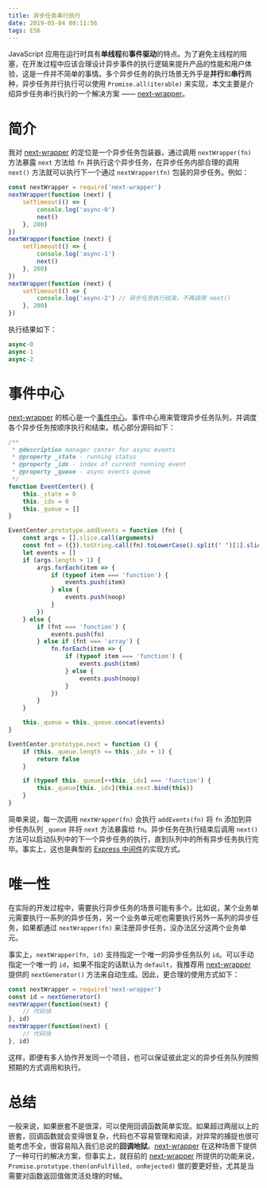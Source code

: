 ```yaml
---
title: 异步任务串行执行
date: 2019-05-04 08:11:56
tags: ES6
---
```


JavaScript 应用在运行时具有**单线程**和**事件驱动**的特点。为了避免主线程的阻塞，在开发过程中应该合理设计异步事件的执行逻辑来提升产品的性能和用户体验，这是一件并不简单的事情。多个异步任务的执行场景无外乎是**并行**和**串行**两种，异步任务并行执行可以使用 `Promise.all(iterable)` 来实现，本文主要是介绍异步任务串行执行的一个解决方案 —— [next-wrapper](https://www.npmjs.com/package/next-wrapper)。

# 简介

我对 [next-wrapper](https://www.npmjs.com/package/next-wrapper) 的定位是一个异步任务包装器，通过调用 `nextWrapper(fn)` 方法暴露 `next` 方法给 `fn` 并执行这个异步任务，在异步任务内部合理的调用 `next()` 方法就可以执行下一个通过 `nextWrapper(fn)` 包装的异步任务。例如：

```JavaScript
const nextWrapper = require('next-wrapper')
nextWrapper(function (next) {
    setTimeout(() => {
        console.log('async-0')
        next()
    }, 200)
})
nextWrapper(function (next) {
    setTimeout(() => {
        console.log('async-1')
        next()
    }, 200)
})
nextWrapper(function (next) {
    setTimeout(() => {
        console.log('async-2') // 异步任务执行结束，不再调用 next()
    }, 200)
})
```

执行结果如下：

```JavaScript
async-0
async-1
async-2
```

# 事件中心

[next-wrapper](https://www.npmjs.com/package/next-wrapper) 的核心是一个[事件中心](https://github.com/kawhi66/next-wrapper)。事件中心用来管理异步任务队列，并调度各个异步任务按顺序执行和结束。核心部分源码如下：

```JavaScript
/**
 * @description manager center for async events
 * @property _state - running status
 * @property _idx - index of current running event
 * @property _queue - async events queue
 */
function EventCenter() {
    this._state = 0
    this._idx = 0
    this._queue = []
}

EventCenter.prototype.addEvents = function (fn) {
    const args = [].slice.call(arguments)
    const fnt = ({}).toString.call(fn).toLowerCase().split(" ")[1].slice(0, -1)
    let events = []
    if (args.length > 1) {
        args.forEach(item => {
            if (typeof item === 'function') {
                events.push(item)
            } else {
                events.push(noop)
            }
        })
    } else {
        if (fnt === 'function') {
            events.push(fn)
        } else if (fnt === 'array') {
            fn.forEach(item => {
                if (typeof item === 'function') {
                    events.push(item)
                } else {
                    events.push(noop)
                }
            })
        }
    }

    this._queue = this._queue.concat(events)
}

EventCenter.prototype.next = function () {
    if (this._queue.length <= this._idx + 1) {
        return false
    }

    if (typeof this._queue[++this._idx] === 'function') {
        this._queue[this._idx](this.next.bind(this))
    }
}
```

简单来说，每一次调用 `nextWrapper(fn)` 会执行 `addEvents(fn)` 将 `fn` 添加到异步任务队列 `_queue` 并将 `next` 方法暴露给 `fn`。异步任务在执行结束后调用 `next()` 方法可以启动队列中的下一个异步任务的执行，直到队列中的所有异步任务执行完毕。事实上，这也是典型的 [Express 中间件](https://stackoverflow.com/questions/7337572/what-does-middleware-and-app-use-actually-mean-in-expressjs)的实现方式。

# 唯一性

在实际的开发过程中，需要执行异步任务的场景可能有多个。比如说，某个业务单元需要执行一系列的异步任务，另一个业务单元呢也需要执行另外一系列的异步任务，如果都通过 `nextWrapper(fn)` 来注册异步任务，没办法区分这两个业务单元。

事实上，`nextWrapper(fn, id)` 支持指定一个唯一的异步任务队列 `id`。可以手动指定一个唯一的 `id`，如果不指定的话默认为 `default`，我推荐用 [next-wrapper](https://www.npmjs.com/package/next-wrapper) 提供的 `nextGenerator()` 方法来自动生成。因此，更合理的使用方式如下：

```JavaScript
const nextWrapper = require('next-wrapper')
const id = nextGenerator()
nextWrapper(function(next) {
    // 代码块
}, id)
nextWrapper(function(next) {
    // 代码块
}, id)
```

这样，即便有多人协作开发同一个项目，也可以保证彼此定义的异步任务队列按照预期的方式调用和执行。

# 总结

一般来说，如果嵌套不是很深，可以使用回调函数简单实现。如果超过两层以上的嵌套，回调函数就会变得很复杂，代码也不容易管理和阅读，对异常的捕捉也很可能考虑不全，很容易陷入我们总说的**回调地狱**。[next-wrapper](https://www.npmjs.com/package/next-wrapper) 在这种场景下提供了一种可行的解决方案，但事实上，就目前的 [next-wrapper](https://www.npmjs.com/package/next-wrapper) 所提供的功能来说，`Promise.prototype.then(onFulfilled, onRejected)` 做的要更好些，尤其是当需要对函数返回值做灵活处理的时候。
